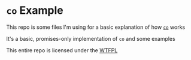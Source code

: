 # `co` Example
This repo is some files I'm using for a basic explanation of how <a href="https://github.com/tj/co">`co`</a> works

It's a basic, promises-only implementation of `co` and some examples

This entire repo is licensed under the <a href="http://www.wtfpl.net/">WTFPL</a>
